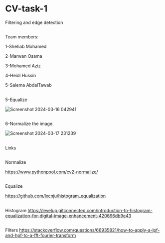 # CV-task-1
Filtering and edge detection


##
Team members:

1-Shehab Mohamed 

2-Marwan Osama

3-Mohamed Aziz

4-Heidi Hussin

5-Salema AbdalTawab







##

5-Equalize 

![Screenshot 2024-03-16 042941](https://github.com/Shehab-Hegab/CV-task-1/assets/137138481/a42ff63b-03b3-45a9-9ee0-db379d5b2b5a)

##
6-Normalize the image.

![Screenshot 2024-03-17 231239](https://github.com/Shehab-Hegab/CV-task-1/assets/137138481/8138f539-dc25-4ab9-b257-7854ae1ac234)





















##
Links


##
Normalize

https://www.pythonpool.com/cv2-normalize/


##
Equalize 

https://github.com/lxcnju/histogram_equalization

## 
Histogram 
https://levelup.gitconnected.com/introduction-to-histogram-equalization-for-digital-image-enhancement-420696db9e43

##
FIlters 
https://stackoverflow.com/questions/66935821/how-to-apply-a-lpf-and-hpf-to-a-fft-fourier-transform


